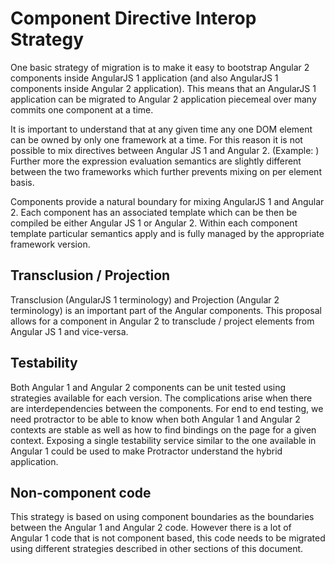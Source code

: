 # Component Directive Interop Strategy

One basic strategy of migration is to make it easy to bootstrap Angular 2 components inside AngularJS 1 application (and also AngularJS 1 components inside Angular 2 application). This means that an AngularJS 1 application can be migrated to Angular 2 application piecemeal over many commits one component at a time.

It is important to understand that at any given time any one  DOM element can be owned by only one framework at a time. For this reason it is not possible to mix directives between Angular JS 1 and Angular 2. (Example: <ng2-comp ng1-click="exp">) Further more the expression evaluation semantics are slightly different between the two frameworks which further prevents mixing on per element basis.

Components provide a natural boundary for mixing AngularJS 1 and Angular 2. Each component has an associated template which can be then be compiled be either Angular JS 1 or Angular 2. Within each component template particular semantics apply and is fully managed by the appropriate framework version.

## Transclusion / Projection

Transclusion (AngularJS 1 terminology) and Projection (Angular 2 terminology) is an important part of the Angular components. This proposal allows for a component in Angular 2 to transclude / project elements from Angular JS 1 and vice-versa.


## Testability

Both Angular 1 and Angular 2 components can be unit tested using strategies available for each version. The complications arise when there are interdependencies between the components.
For end to end testing, we need protractor to be able to know when both Angular 1 and Angular 2 contexts are stable as well as how to find bindings on the page for a given context. Exposing a single testability service similar to the one available in Angular 1 could be used to make Protractor understand the hybrid application.


## Non-component code

This strategy is based on using component boundaries as the boundaries between the Angular 1 and Angular 2 code. However there is a lot of Angular 1 code that is not component based, this code needs to be migrated using different strategies described in other sections of this document.